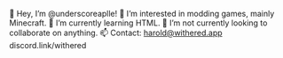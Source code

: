 👋 Hey, I’m @underscoreaplle!
👀 I’m interested in modding games, mainly Minecraft.
🌱 I’m currently learning HTML.
💞️ I’m not currently looking to collaborate on anything.
📫 Contact:
       harold@withered.app
       discord.link/withered

<!---
underscoreaplle/underscoreaplle is a ✨ special ✨ repository because its `README.md` (this file) appears on your GitHub profile.
You can click the Preview link to take a look at your changes.
--->
